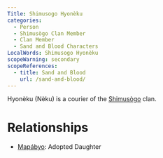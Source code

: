 ```yaml
---
Title: Shimusogo Hyonèku
categories:
  - Person
  - Shimusògo Clan Member
  - Clan Member
  - Sand and Blood Characters
LocalWords: Shimusogo Hyonèku
scopeWarning: secondary
scopeReferences:
  - title: Sand and Blood
    url: /sand-and-blood/
---
```


Hyonèku (Nèku) is a courier of the [Shimusògo]() clan.

# Relationships

* [Mapábyo](/shimusogo-mapábyo/): Adopted Daughter
